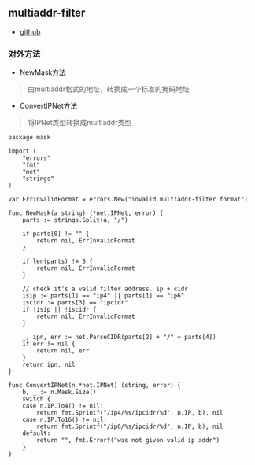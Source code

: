 ## multiaddr-filter

- [github](https://github.com/whyrusleeping/multiaddr-filter)

### 对外方法

- NewMask方法
> 由multiaddr格式的地址，转换成一个标准的掩码地址

- ConvertIPNet方法 
> 将IPNet类型转换成multiaddr类型

```
package mask

import (
	"errors"
	"fmt"
	"net"
	"strings"
)

var ErrInvalidFormat = errors.New("invalid multiaddr-filter format")

func NewMask(a string) (*net.IPNet, error) {
	parts := strings.Split(a, "/")

	if parts[0] != "" {
		return nil, ErrInvalidFormat
	}

	if len(parts) != 5 {
		return nil, ErrInvalidFormat
	}

	// check it's a valid filter address. ip + cidr
	isip := parts[1] == "ip4" || parts[1] == "ip6"
	iscidr := parts[3] == "ipcidr"
	if !isip || !iscidr {
		return nil, ErrInvalidFormat
	}

	_, ipn, err := net.ParseCIDR(parts[2] + "/" + parts[4])
	if err != nil {
		return nil, err
	}
	return ipn, nil
}

func ConvertIPNet(n *net.IPNet) (string, error) {
	b, _ := n.Mask.Size()
	switch {
	case n.IP.To4() != nil:
		return fmt.Sprintf("/ip4/%s/ipcidr/%d", n.IP, b), nil
	case n.IP.To16() != nil:
		return fmt.Sprintf("/ip6/%s/ipcidr/%d", n.IP, b), nil
	default:
		return "", fmt.Errorf("was not given valid ip addr")
	}
}
```

